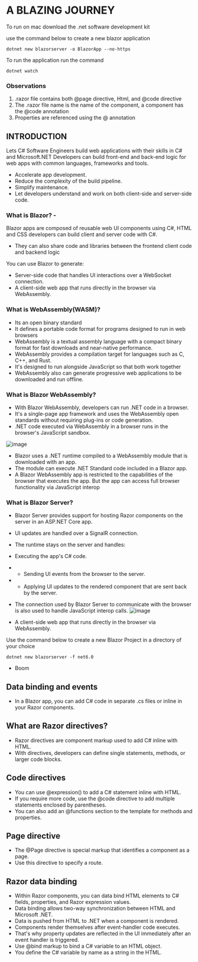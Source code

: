# A BLAZING JOURNEY
To run on mac download the .net software development kit

use the command below to create a new blazor application

    dotnet new blazorserver -o BlazorApp --no-https

To run the application run the command 

    dotnet watch
    
### Observations    
1. .razor file contains both @page directive, Html, and @code directive 
2. The .razor file name is the name of the component, a component has the @code annotation
3. Properties are referenced using the @ annotation    
    
## INTRODUCTION
Lets C# Software Engineers build web applications with their skills in C# and Microsoft.NET Developers can build front-end and back-end logic for web apps with common languages, frameworks and tools.

- Accelerate app development.
- Reduce the complexity of the build pipeline.
- Simplify maintenance.
- Let developers understand and work on both client-side and server-side code.

### What is Blazor? - 
Blazor apps are composed of reusable web UI components using C#, HTML and CSS developers can build client and server code with C#.
- They can also share code and libraries between the frontend client code and backend logic

You can use Blazor to generate:
- Server-side code that handles UI interactions over a WebSocket connection.
- A client-side web app that runs directly in the browser via WebAssembly.

### What is WebAssembly(WASM)?
- Its an open binary standard 
- It defines a portable code format for programs designed to run in web browsers
- WebAssembly is a textual assembly language with a compact binary format for fast downloads and near-native performance.
- WebAssembly provides a compilation target for languages such as C, C++, and Rust.
- It's designed to run alongside JavaScript so that both work together
- WebAssembly also can generate progressive web applications to be downloaded and run offline.

### What is Blazor WebAssembly?
- With Blazor WebAssembly, developers can run .NET code in a browser.
- It's a single-page app framework and uses the WebAssembly open standards without requiring plug-ins or code generation.
- .NET code executed via WebAssembly in a browser runs in the browser's JavaScript sandbox. 

![image](https://user-images.githubusercontent.com/17984713/141642623-a6ce1bb8-927e-4b58-95b8-209fe2add22a.png)
- Blazor uses a .NET runtime compiled to a WebAssembly module that is downloaded with an app.
- The module can execute .NET Standard code included in a Blazor app.
- A Blazor WebAssembly app is restricted to the capabilities of the browser that executes the app. But the app can access full browser functionality via JavaScript interop

### What is Blazor Server?
- Blazor Server provides support for hosting Razor components on the server in an ASP.NET Core app.
- UI updates are handled over a SignalR connection.
- The runtime stays on the server and handles:
- Executing the app's C# code.
- - Sending UI events from the browser to the server.
- - Applying UI updates to the rendered component that are sent back by the server.
- The connection used by Blazor Server to communicate with the browser is also used to handle JavaScript interop calls.
![image](https://user-images.githubusercontent.com/17984713/141642784-6572fdfe-24f6-44be-9bab-12abff480c5e.png)

- A client-side web app that runs directly in the browser via WebAssembly.

Use the command below to create a new Blazor Project in a directory of your choice

    dotnet new blazorserver -f net6.0
- Boom 

## Data binding and events  

- In a Blazor app, you can add C# code in separate .cs files or inline in your Razor components.

## What are Razor directives?
- Razor directives are component markup used to add C# inline with HTML. 
- With directives, developers can define single statements, methods, or larger code blocks.  

## Code directives
- You can use @expression() to add a C# statement inline with HTML.
- If you require more code, use the @code directive to add multiple statements enclosed by parentheses.
- You can also add an @functions section to the template for methods and properties. 

## Page directive
- The @Page directive is special markup that identifies a component as a page. 
- Use this directive to specify a route. 


## Razor data binding
- Within Razor components, you can data bind HTML elements to C# fields, properties, and Razor expression values. 
- Data binding allows two-way synchronization between HTML and Microsoft .NET.
- Data is pushed from HTML to .NET when a component is rendered. 
- Components render themselves after event-handler code executes. 
- That's why property updates are reflected in the UI immediately after an event handler is triggered.
- Use @bind markup to bind a C# variable to an HTML object.
- You define the C# variable by name as a string in the HTML.



